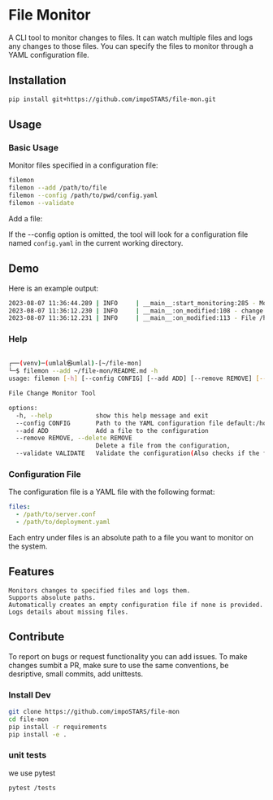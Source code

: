 # File Monitor

A CLI tool to monitor changes to files. It can watch multiple files and logs any changes to those files. You can specify the files to monitor through a YAML configuration file.

## Installation

```bash
pip install git+https://github.com/impoSTARS/file-mon.git
```
## Usage

### Basic Usage

Monitor files specified in a configuration file:

```bash
filemon 
filemon --add /path/to/file
filemon --config /path/to/pwd/config.yaml
filemon --validate
```

Add a file:

If the --config option is omitted, the tool will look for a configuration file named `config.yaml` in the current working directory.

## Demo
Here is an example output:
```bash
2023-08-07 11:36:44.289 | INFO     | __main__:start_monitoring:285 - Monitoring started...
2023-08-07 11:36:12.230 | INFO     | __main__:on_modified:108 - change: remote_execution True -> RemoteExecution=False
2023-08-07 11:36:12.231 | INFO     | __main__:on_modified:113 - File /home/umlal/file-mon/README.md was modified by user umlal of group umlal.
```
### Help
```bash
                                                                                            
┌──(venv)─(umlal㉿umlal)-[~/file-mon]
└─$ filemon --add ~/file-mon/README.md -h
usage: filemon [-h] [--config CONFIG] [--add ADD] [--remove REMOVE] [--validate]

File Change Monitor Tool

options:
  -h, --help            show this help message and exit
  --config CONFIG       Path to the YAML configuration file default:/home/umlal/file-mon/config.yaml
  --add ADD             Add a file to the configuration
  --remove REMOVE, --delete REMOVE
                        Delete a file from the configuration,
  --validate VALIDATE   Validate the configuration(Also checks if the files exist)
```
### Configuration File

The configuration file is a YAML file with the following format:

```yaml
files:
  - /path/to/server.conf
  - /path/to/deployment.yaml
```
Each entry under files is an absolute path to a file you want to monitor on the system.

## Features

    Monitors changes to specified files and logs them.
    Supports absolute paths.
    Automatically creates an empty configuration file if none is provided.
    Logs details about missing files.


## Contribute
To report on bugs or request functionality you can add issues.
To make changes sumbit a PR, make sure to use the same conventions, be desriptive, small commits, add unittests.
### Install Dev
```bash
git clone https://github.com/impoSTARS/file-mon
cd file-mon
pip install -r requirements
pip install -e .
```
### unit tests
we use pytest
```bash
pytest /tests
```